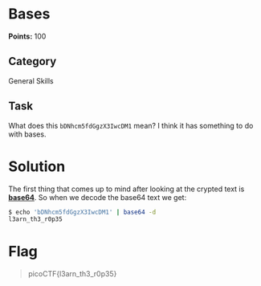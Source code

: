 # Bases
**Points:** 100

## Category
General Skills

## Task
What does this ```bDNhcm5fdGgzX3IwcDM1``` mean? I think it has something to do with bases.

# Solution
The first thing that comes up to mind after looking at the crypted text is **[base64](https://en.wikipedia.org/wiki/Base64)**. So when we decode the base64 text we get:

```bash
$ echo 'bDNhcm5fdGgzX3IwcDM1' | base64 -d
l3arn_th3_r0p35
```

# Flag
> picoCTF{l3arn_th3_r0p35}
